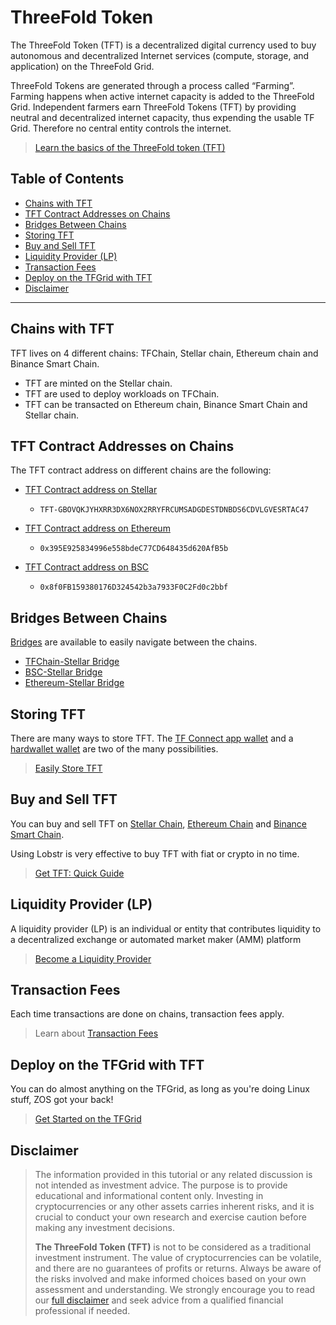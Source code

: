 <h1> ThreeFold Token </h1>

The ThreeFold Token (TFT) is a decentralized digital currency used to buy autonomous and decentralized Internet services (compute, storage, and application) on the ThreeFold Grid.

ThreeFold Tokens are generated through a process called “Farming”. Farming happens when active internet capacity is added to the ThreeFold Grid. Independent farmers earn ThreeFold Tokens (TFT) by providing neutral and decentralized internet capacity, thus expending the usable TF Grid. Therefore no central entity controls the internet.

> [Learn the basics of the ThreeFold token (TFT)](./tft_intro.md)

<h2> Table of Contents </h2>

- [Chains with TFT](#chains-with-tft)
- [TFT Contract Addresses on Chains](#tft-contract-addresses-on-chains)
- [Bridges Between Chains](#bridges-between-chains)
- [Storing TFT](#storing-tft)
- [Buy and Sell TFT](#buy-and-sell-tft)
- [Liquidity Provider (LP)](#liquidity-provider-lp)
- [Transaction Fees](#transaction-fees)
- [Deploy on the TFGrid with TFT](#deploy-on-the-tfgrid-with-tft)
- [Disclaimer](#disclaimer)

***

## Chains with TFT

TFT lives on 4 different chains: TFChain, Stellar chain, Ethereum chain and Binance Smart Chain. 

- TFT are minted on the Stellar chain.
- TFT are used to deploy workloads on TFChain. 
- TFT can be transacted on Ethereum chain, Binance Smart Chain and Stellar chain.
        
## TFT Contract Addresses on Chains

The TFT contract address on different chains are the following:

- [TFT Contract address on Stellar](https://stellarchain.io/assets/TFT-GBOVQKJYHXRR3DX6NOX2RRYFRCUMSADGDESTDNBDS6CDVLGVESRTAC47)
  - ```
    TFT-GBOVQKJYHXRR3DX6NOX2RRYFRCUMSADGDESTDNBDS6CDVLGVESRTAC47
    ```
- [TFT Contract address on Ethereum](https://etherscan.io/token/0x395E925834996e558bdeC77CD648435d620AfB5b)
    - ```
      0x395E925834996e558bdeC77CD648435d620AfB5b
      ```
- [TFT Contract address on BSC](https://bscscan.com/address/0x8f0FB159380176D324542b3a7933F0C2Fd0c2bbf)
  - ```
    0x8f0FB159380176D324542b3a7933F0C2Fd0c2bbf
    ```

## Bridges Between Chains

[Bridges](./tft_bridges/tft_bridges.md) are available to easily navigate between the chains. 

- [TFChain-Stellar Bridge](./tft_bridges/tfchain_stellar_bridge.html)
- [BSC-Stellar Bridge](./tft_bridges/bsc_stellar_bridge.html)
- [Ethereum-Stellar Bridge](./tft_bridges/tft_ethereum/tft_ethereum.html)

## Storing TFT

There are many ways to store TFT. The [TF Connect app wallet](./storing_tft/tf_connect_app.md) and a [hardwallet wallet](./storing_tft/hardware_wallet.md) are two of the many possibilities.

> [Easily Store TFT](./storing_tft/storing_tft.md)

## Buy and Sell TFT

You can buy and sell TFT on [Stellar Chain](./buy_sell_tft/tft_lobstr/tft_lobstr_complete_guide.md), [Ethereum Chain](./buy_sell_tft/tft_metamask/tft_metamask.md) and [Binance Smart Chain](./buy_sell_tft/pancakeswap.md).

Using Lobstr is very effective to buy TFT with fiat or crypto in no time. 

> [Get TFT: Quick Guide](./buy_sell_tft/tft_lobstr/tft_lobstr_short_guide.md)

## Liquidity Provider (LP)

A liquidity provider (LP) is an individual or entity that contributes liquidity to a decentralized exchange or automated market maker (AMM) platform

> [Become a Liquidity Provider](./liquidity/liquidity_readme.md)

## Transaction Fees

Each time transactions are done on chains, transaction fees apply.

> Learn about [Transaction Fees](./transaction_fees.md)

## Deploy on the TFGrid with TFT

You can do almost anything on the TFGrid, as long as you're doing Linux stuff, ZOS got your back!

> [Get Started on the TFGrid](../getstarted/tfgrid3_getstarted.md)

## Disclaimer

> The information provided in this tutorial or any related discussion is not intended as investment advice. The purpose is to provide educational and informational content only. Investing in cryptocurrencies or any other assets carries inherent risks, and it is crucial to conduct your own research and exercise caution before making any investment decisions. 
>
> **The ThreeFold Token (TFT)** is not to be considered as a traditional investment instrument. The value of cryptocurrencies can be volatile, and there are no guarantees of profits or returns. Always be aware of the risks involved and make informed choices based on your own assessment and understanding. We strongly encourage you to read our [full disclaimer](https://library.threefold.me/info/legal/#/legal__disclaimer) and seek advice from a qualified financial professional if needed.